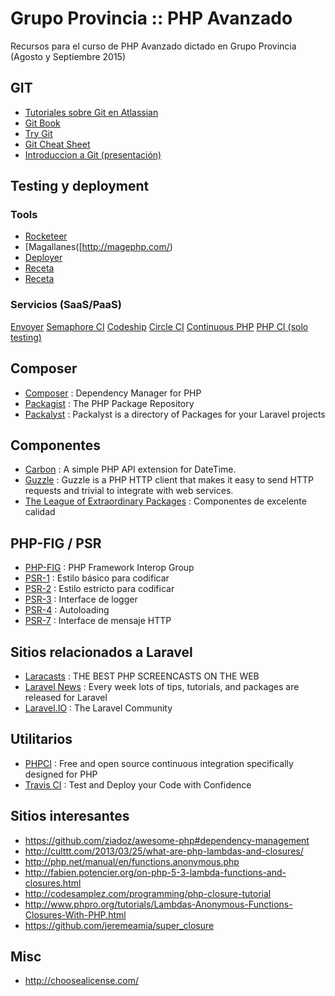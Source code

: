 # Grupo Provincia :: PHP Avanzado

Recursos para el curso de PHP Avanzado dictado en Grupo Provincia (Agosto y Septiembre 2015)

## GIT
* [Tutoriales sobre Git en Atlassian](https://www.atlassian.com/git/)
* [Git Book](https://git-scm.com/book/en/v2)
* [Try Git](https://try.github.io/levels/1/challenges/1)
* [Git Cheat Sheet](https://training.github.com/kit/downloads/es/github-git-cheat-sheet.pdf)
* [Introduccion a Git (presentación)](http://mgaitan.github.io/intro-git/index.html#/step-1)

## Testing y deployment
### Tools
* [Rocketeer](http://rocketeer.autopergamene.eu/#/docs/rocketeer/README)
* [Magallanes([http://magephp.com/)
* [Deployer](http://deployer.org/)
* [Receta](https://gist.github.com/oodavid/1809044)
* [Receta](https://github.com/markomarkovic/simple-php-git-deploy)

### Servicios (SaaS/PaaS)
[Envoyer](https://envoyer.io/)
[Semaphore CI](https://semaphoreci.com/)
[Codeship](https://codeship.io/)
[Circle CI](https://circleci.com/)
[Continuous PHP](https://continuousphp.com/)
[PHP CI (solo testing)](https://www.phptesting.org/)


## Composer

* [Composer](https://getcomposer.org/) : Dependency Manager for PHP
* [Packagist](https://packagist.org/) : The PHP Package Repository
* [Packalyst](http://packalyst.com/) : Packalyst is a directory of Packages for your Laravel projects

## Componentes

* [Carbon](http://carbon.nesbot.com/) : A simple PHP API extension for DateTime.
* [Guzzle](http://guzzlephp.org/) : Guzzle is a PHP HTTP client that makes it easy to send HTTP requests and trivial to integrate with web services.
* [The League of Extraordinary Packages](https://thephpleague.com/) : Componentes de excelente calidad

## PHP-FIG / PSR

* [PHP-FIG](http://www.php-fig.org/) : PHP Framework Interop Group
* [PSR-1](http://www.php-fig.org/psr/psr-1/es/) : Estilo básico para codificar
* [PSR-2](http://www.php-fig.org/psr/psr-2/es/) : Estilo estricto para codificar
* [PSR-3](http://www.php-fig.org/psr/psr-2/es/) : Interface de logger
* [PSR-4](http://www.php-fig.org/psr/psr-4/) : Autoloading
* [PSR-7](http://www.php-fig.org/psr/psr-7/) : Interface de mensaje HTTP

## Sitios relacionados a Laravel

* [Laracasts](https://laracasts.com/) : THE BEST PHP SCREENCASTS ON THE WEB
* [Laravel News](https://laravel-news.com/) : Every week lots of tips, tutorials, and packages are released for Laravel
* [Laravel.IO](http://laravel.io/) : The Laravel Community 

## Utilitarios

* [PHPCI](https://www.phptesting.org/) : Free and open source continuous integration specifically designed for PHP
* [Travis CI](https://travis-ci.org/) : Test and Deploy your Code with Confidence


## Sitios interesantes

* https://github.com/ziadoz/awesome-php#dependency-management
* http://culttt.com/2013/03/25/what-are-php-lambdas-and-closures/
* http://php.net/manual/en/functions.anonymous.php
* http://fabien.potencier.org/on-php-5-3-lambda-functions-and-closures.html
* http://codesamplez.com/programming/php-closure-tutorial
* http://www.phpro.org/tutorials/Lambdas-Anonymous-Functions-Closures-With-PHP.html
* https://github.com/jeremeamia/super_closure


## Misc

* http://choosealicense.com/
